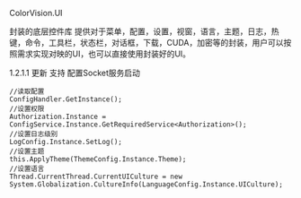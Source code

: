 ColorVision.UI

封装的底层控件库
提供对于菜单，配置，设置，视窗，语言，主题，日志，热键，命令，工具栏，状态栏，对话框，下载，CUDA，加密等的封装，用户可以按照需求实现对映的UI，也可以直接使用封装好的UI。

1.2.1.1 更新
支持 配置Socket服务启动

    //读取配置
    ConfigHandler.GetInstance();
    //设置权限
    Authorization.Instance = ConfigService.Instance.GetRequiredService<Authorization>();
    //设置日志级别
    LogConfig.Instance.SetLog();
    //设置主题
    this.ApplyTheme(ThemeConfig.Instance.Theme);
    //设置语言
    Thread.CurrentThread.CurrentUICulture = new System.Globalization.CultureInfo(LanguageConfig.Instance.UICulture);
